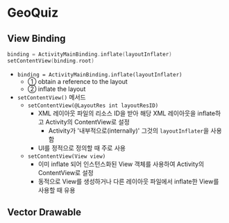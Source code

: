 # GeoQuiz

## View Binding

```kotlin
binding = ActivityMainBinding.inflate(layoutInflater)
setContentView(binding.root)
```

- `binding = ActivityMainBinding.inflate(layoutInflater)`
  - ① obtain a reference to the layout
  - ② inflate the layout
- `setContentView()` 메서드
  - `setContentView(@LayoutRes int layoutResID)`
    - XML 레이아웃 파일의 리소스 ID을 받아 해당 XML 레이아웃을 inflate하고 Activity의 ContentView로 설정
      - Activity가 '내부적으로(internally)' 그것의 `layoutInflater`을 사용함
    - UI를 정적으로 정의할 때 주로 사용
  - `setContentView(View view)`
    - 이미 inflate 되어 인스턴스화된 View 객체를 사용하여 Activity의 ContentView로 설정
    - 동적으로 View를 생성하거나 다른 레이아웃 파일에서 inflate한 View를 사용할 때 유용

## Vector Drawable